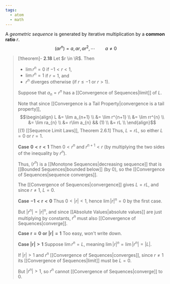 ```yaml
---
tags:
  - atom
  - math
---
```

A *geometric sequence* is generated by iterative multiplication by a **common ratio** $r$.
$$ \left( ar^n \right) = a,ar,ar^2,\cdots \hspace{2em} a\ne 0$$

> [!theorem]- **2.18** Let $r \in \R$. Then <ul> <li>$\lim r^n = 0$ if $-1<r<1$,</li> <li>$\lim r^n = 1$ if $r=1$, and</li> <li>$r^n$ diverges otherwise (if $r \leq-1$ or $r > 1$).</li></ul>
> Suppose that $a_{n} = r^n$ has a [[Convergence of Sequences|limit]] of $L$.
> 
> Note that since [[Convergence is a Tail Property|convergence is a tail property]],
> $$\begin{align}
> 	L &= \lim a_{n+1} \\
> 	&= \lim r^{n+1} \\
> 	&= \lim rr^{n} \\
> 	&= \lim ra_{n} \\
> 	&= r\lim a_{n} && (1) \\
> 	&= rL \\
> \end{align}$$
> \[$\left( 1 \right)$ [[Sequence Limit Laws]], Theorem 2.6.1\]
> Thus, $L = rL$, so either $L=0$ or $r = 1$.
> 
> **Case** $\mathbf{0 < r < 1}$
> Then $0 < r^n$ and $r^{n+1}<r$ (by multiplying the two sides of the inequality by $r^n$).
> 
> Thus, $\left( r^n \right)$ is a [[Monotone Sequences|decreasing sequence]] that is [[Bounded Sequences|bounded below]] (by $0$), so the [[Convergence of Sequences|sequence converges]].
> 
> The [[Convergence of Sequences|convergence]] gives $L = rL$, and since $r \ne 1$, $L = 0$.
> 
> **Case** $\mathbf{-1 < r < 0}$
> Thus $0 < \left| r \right| < 1$, hence $\lim \left| r \right|^n = 0$ by the first case.
> 
> But $\left| r^n \right| = \left| r \right|^n$, and since [[Absolute Values|absolute values]] are just multiplying by constants, $r^n$ must also [[Convergence of Sequences|converge]].
> 
> **Case** $\mathbf{r=0}$ **or** $\mathbf{\left| r \right|=1}$
> Too easy, won't write down.
> 
> **Case $\mathbf{\left| r \right| > 1}$**
> Suppose  $\lim r^n = L$, meaning $\lim\left| r \right|^n = \lim\left| r^n \right| = \left| L \right|$.
> 
> If $\left| r \right| > 1$ and $r^n$ [[Convergence of Sequences|converges]], since $r \ne 1$ its [[Convergence of Sequences|limit]] must be $L = 0$.
> 
> But $\left| r^n \right| > 1$, so $r^n$ cannot [[Convergence of Sequences|converge]] to $0$.